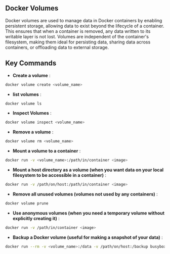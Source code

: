 ## Docker Volumes

Docker volumes are used to manage data in Docker containers by enabling persistent storage, allowing data to exist beyond the lifecycle of a container. This ensures that when a container is removed, any data written to its writable layer is not lost. Volumes are independent of the container's filesystem, making them ideal for persisting data, sharing data across containers, or offloading data to external storage.


## Key Commands

- **Create a volume** :  
```bash
docker volume create <volume_name>
```

- **list volumes** :
```bash
docker volume ls
``` 

- **Inspect Volumes** :
```bash
docker volume inspect <volume_name>
```

- **Remove a volume** :
```bash
docker volume rm <volume_name>
```

- **Mount a volume to a container** :
```bash
docker run -v <volume_name>:/path/in/container <image>
```

- **Mount a host directory as a volume (when you want data on your local filesystem to be accessible in a container)** :
```bash
docker run -v /path/on/host:/path/in/container <image>
```

- **Remove all unused volumes (volumes not used by any containers)** :
```bash
docker volume prune
```

- **Use anonymous volumes (when you need a temporary volume without explicitly creating it)** :
```bash
docker run -v /path/in/container <image>
```

- **Backup a Docker volume (useful for making a snapshot of your data)** :
```bash
docker run --rm -v <volume_name>:/data -v /path/on/host:/backup busybox tar czf /backup/backup.tar.gz /data
```


